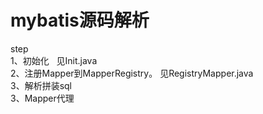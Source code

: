 # mybatis源码解析

step   <br /> 
  1、初始化    见Init.java   <br /> 
 2、注册Mapper到MapperRegistry。 见RegistryMapper.java    <br /> 
 3、解析拼装sql   <br />
  3、Mapper代理   <br /> 
 
